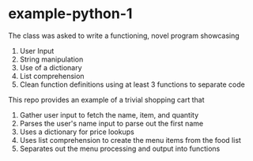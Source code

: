 # example-python-1
The class was asked to write a functioning, novel program showcasing                               
1. User Input
2. String manipulation
3. Use of a dictionary
4. List comprehension
5. Clean function definitions using at least 3 functions to separate code

This repo provides an example of a trivial shopping cart that
1. Gather user input to fetch the name, item, and quantity
2. Parses the user's name input to parse out the first name
3. Uses a dictionary for price lookups
4. Uses list comprehension to create the menu items from the food list
5. Separates out the menu processing and output into functions

